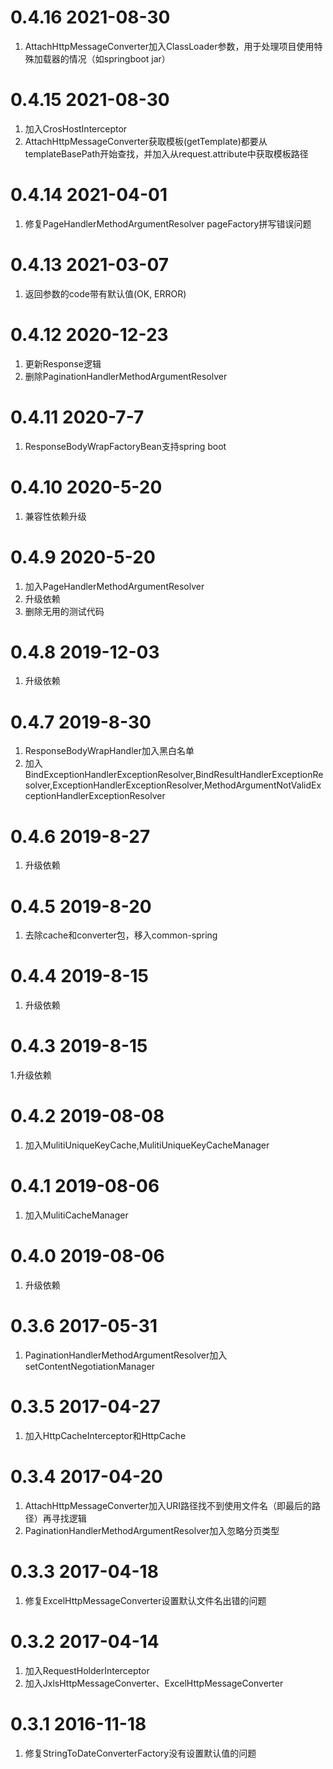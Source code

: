 # 0.4.16 2021-08-30
1. AttachHttpMessageConverter加入ClassLoader参数，用于处理项目使用特殊加载器的情况（如springboot jar）

# 0.4.15 2021-08-30
1. 加入CrosHostInterceptor
2. AttachHttpMessageConverter获取模板(getTemplate)都要从templateBasePath开始查找，并加入从request.attribute中获取模板路径

# 0.4.14 2021-04-01
1. 修复PageHandlerMethodArgumentResolver pageFactory拼写错误问题

# 0.4.13 2021-03-07
1. 返回参数的code带有默认值(OK, ERROR)

# 0.4.12 2020-12-23
1. 更新Response逻辑
2. 删除PaginationHandlerMethodArgumentResolver

# 0.4.11 2020-7-7
1. ResponseBodyWrapFactoryBean支持spring boot

# 0.4.10 2020-5-20
1. 兼容性依赖升级

# 0.4.9 2020-5-20
1. 加入PageHandlerMethodArgumentResolver
2. 升级依赖
3. 删除无用的测试代码

# 0.4.8 2019-12-03
1. 升级依赖

# 0.4.7 2019-8-30
1. ResponseBodyWrapHandler加入黑白名单
2. 加入BindExceptionHandlerExceptionResolver,BindResultHandlerExceptionResolver,ExceptionHandlerExceptionResolver,MethodArgumentNotValidExceptionHandlerExceptionResolver

# 0.4.6 2019-8-27
1. 升级依赖

# 0.4.5 2019-8-20
1. 去除cache和converter包，移入common-spring

# 0.4.4 2019-8-15
1. 升级依赖

# 0.4.3 2019-8-15
1.升级依赖 

# 0.4.2 2019-08-08
1. 加入MulitiUniqueKeyCache,MulitiUniqueKeyCacheManager

# 0.4.1 2019-08-06
1. 加入MulitiCacheManager

# 0.4.0 2019-08-06
1. 升级依赖

# 0.3.6 2017-05-31
1. PaginationHandlerMethodArgumentResolver加入setContentNegotiationManager

# 0.3.5 2017-04-27
1. 加入HttpCacheInterceptor和HttpCache
	
# 0.3.4 2017-04-20
1. AttachHttpMessageConverter加入URI路径找不到使用文件名（即最后的路径）再寻找逻辑
2. PaginationHandlerMethodArgumentResolver加入忽略分页类型

# 0.3.3 2017-04-18
1. 修复ExcelHttpMessageConverter设置默认文件名出错的问题

# 0.3.2 2017-04-14
1. 加入RequestHolderInterceptor
2. 加入JxlsHttpMessageConverter、ExcelHttpMessageConverter

# 0.3.1 2016-11-18
1. 修复StringToDateConverterFactory没有设置默认值的问题
